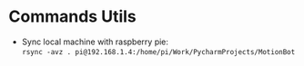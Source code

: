 # Commands Utils
- Sync local machine with raspberry pie:\
`rsync -avz . pi@192.168.1.4:/home/pi/Work/PycharmProjects/MotionBot`